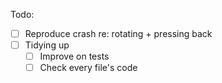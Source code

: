Todo:
- [ ] Reproduce crash re: rotating + pressing back
- [ ] Tidying up
	- [ ] Improve on tests
	- [ ] Check every file's code